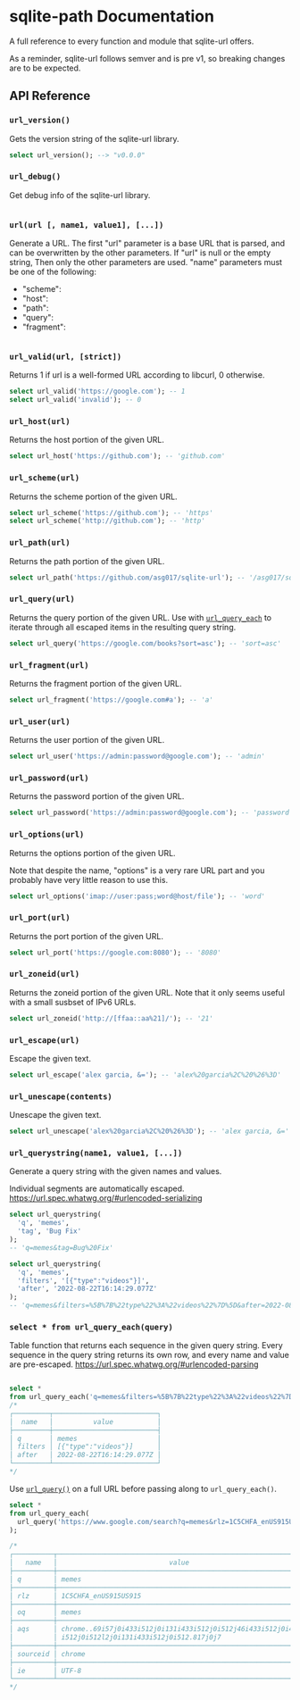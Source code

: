 # sqlite-path Documentation

A full reference to every function and module that sqlite-url offers.

As a reminder, sqlite-url follows semver and is pre v1, so breaking changes are to be expected.

## API Reference

<h3 name="url_version"><code>url_version()</code></h3>

Gets the version string of the sqlite-url library.

```sql
select url_version(); --> "v0.0.0"
```

<h3 name="url_debug"><code>url_debug()</code></h3>

Get debug info of the sqlite-url library.

```sql

```

<h3 name="url"><code>url(url [, name1, value1], [...])</code></h3>

Generate a URL. The first "url" parameter is a base URL that is parsed, and can be overwritten by the other parameters. If "url" is null or the empty string, Then only the other parameters are used. "name" parameters must be one of the following:

- "scheme":
- "host":
- "path":
- "query":
- "fragment":

```sql

```

<h3 name="url_valid"><code>url_valid(url, [strict])</code></h3>

Returns 1 if url is a well-formed URL according to libcurl, 0 otherwise.

```sql
select url_valid('https://google.com'); -- 1
select url_valid('invalid'); -- 0
```

<h3 name="url_host"><code>url_host(url)</code></h3>

Returns the host portion of the given URL.

```sql
select url_host('https://github.com'); -- 'github.com'
```

<h3 name="url_scheme"><code>url_scheme(url)</code></h3>

Returns the scheme portion of the given URL.

```sql
select url_scheme('https://github.com'); -- 'https'
select url_scheme('http://github.com'); -- 'http'
```

<h3 name="url_path"><code>url_path(url)</code></h3>

Returns the path portion of the given URL.

```sql
select url_path('https://github.com/asg017/sqlite-url'); -- '/asg017/sqlite-url'
```

<h3 name="url_query"><code>url_query(url)</code></h3>

Returns the query portion of the given URL. Use with [`url_query_each`](#url_query_each) to iterate through all escaped items in the resulting query string.

```sql
select url_query('https://google.com/books?sort=asc'); -- 'sort=asc'
```

<h3 name="url_fragment"><code>url_fragment(url)</code></h3>

Returns the fragment portion of the given URL.

```sql
select url_fragment('https://google.com#a'); -- 'a'
```

<h3 name="url_user"><code>url_user(url)</code></h3>

Returns the user portion of the given URL.

```sql
select url_user('https://admin:password@google.com'); -- 'admin'
```

<h3 name="url_password"><code>url_password(url)</code></h3>

Returns the password portion of the given URL.

```sql
select url_password('https://admin:password@google.com'); -- 'password'
```

<h3 name="url_options"><code>url_options(url)</code></h3>

Returns the options portion of the given URL.

Note that despite the name, "options" is a very rare URL part and you probably have very little reason to use this.

```sql
select url_options('imap://user:pass;word@host/file'); -- 'word'
```

<h3 name="url_port"><code>url_port(url)</code></h3>

Returns the port portion of the given URL.

```sql
select url_port('https://google.com:8080'); -- '8080'
```

<h3 name="url_zoneid"><code>url_zoneid(url)</code></h3>

Returns the zoneid portion of the given URL. Note that it only seems useful with a small susbset of IPv6 URLs.

```sql
select url_zoneid('http://[ffaa::aa%21]/'); -- '21'
```

<h3 name="url_escape"><code>url_escape(url)</code></h3>

Escape the given text.

```sql
select url_escape('alex garcia, &='); -- 'alex%20garcia%2C%20%26%3D'
```

<h3 name="url_unescape"><code>url_unescape(contents)</code></h3>

Unescape the given text.

```sql
select url_unescape('alex%20garcia%2C%20%26%3D'); -- 'alex garcia, &='
```

<h3 name="url_querystring"><code>url_querystring(name1, value1, [...])</code></h3>

Generate a query string with the given names and values.

Individual segments are automatically escaped.
https://url.spec.whatwg.org/#urlencoded-serializing

```sql
select url_querystring(
  'q', 'memes',
  'tag', 'Bug Fix'
);
-- 'q=memes&tag=Bug%20Fix'

select url_querystring(
  'q', 'memes',
  'filters', '[{"type":"videos"}]',
  'after', '2022-08-22T16:14:29.077Z'
);
-- 'q=memes&filters=%5B%7B%22type%22%3A%22videos%22%7D%5D&after=2022-08-22T16%3A14%3A29.077Z'
```

<h3 name="url_query_each"><code>select * from url_query_each(query)</code></h3>

Table function that returns each sequence in the given
query string. Every sequence in the query string returns
its own row, and every name and value are pre-escaped.
https://url.spec.whatwg.org/#urlencoded-parsing

```sql

select *
from url_query_each('q=memes&filters=%5B%7B%22type%22%3A%22videos%22%7D%5D&after=2022-08-22T16%3A14%3A29.077Z');
/*
┌─────────┬──────────────────────────┐
│  name   │          value           │
├─────────┼──────────────────────────┤
│ q       │ memes                    │
│ filters │ [{"type":"videos"}]      │
│ after   │ 2022-08-22T16:14:29.077Z │
└─────────┴──────────────────────────┘
*/
```

Use [`url_query()`](#url_query) on a full URL before passing along to `url_query_each()`.

```sql
select *
from url_query_each(
  url_query('https://www.google.com/search?q=memes&rlz=1C5CHFA_enUS915US915&oq=memes&aqs=chrome..69i57j0i433i512j0i131i433i512j0i512j46i433i512j0i433i512j0i512l2j0i131i433i512j0i512.817j0j7&sourceid=chrome&ie=UTF-8')
);

/*
┌──────────┬──────────────────────────────────────────────────────────────┐
│   name   │                            value                             │
├──────────┼──────────────────────────────────────────────────────────────┤
│ q        │ memes                                                        │
├──────────┼──────────────────────────────────────────────────────────────┤
│ rlz      │ 1C5CHFA_enUS915US915                                         │
├──────────┼──────────────────────────────────────────────────────────────┤
│ oq       │ memes                                                        │
├──────────┼──────────────────────────────────────────────────────────────┤
│ aqs      │ chrome..69i57j0i433i512j0i131i433i512j0i512j46i433i512j0i433 │
│          │ i512j0i512l2j0i131i433i512j0i512.817j0j7                     │
├──────────┼──────────────────────────────────────────────────────────────┤
│ sourceid │ chrome                                                       │
├──────────┼──────────────────────────────────────────────────────────────┤
│ ie       │ UTF-8                                                        │
└──────────┴──────────────────────────────────────────────────────────────┘
*/

```
